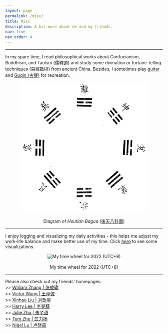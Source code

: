```yaml
---
layout: page
permalink: /misc/
title: Misc
description: A bit more about me and my friends.
nav: true
nav_order: 4
---
```


---

In my spare time, I read philosophical works about Confucianism, Buddhism, and Taoism (儒釋道) and study some divination or fortune-telling techniques (易經數術) from ancient China. Besides, I sometimes play [guitar](https://drive.google.com/file/d/1SU3S5UhBUUoE5TJy_hmK87xawhIVPJrA/view?usp=sharing) and [Guqin (古琴)](https://drive.google.com/file/d/1lA3CFnW4XLk4gSvLlmlt_FXuuK5w3zMz/view?usp=sharing) for recreation.

<p align="center">
  <img src="../assets/img/htbg.png" alt="Diagram of Houtian Bagua" width="400"> <br> <br>
  Diagram of <i>Houtian Bagua</i> (<a href="https://zh.wikisource.org/zh-hant/File:Imperial_Encyclopaedia_-_Education_and_Conduct_-_pic138_-_%E5%BE%8C%E5%A4%A9%E5%85%AB%E5%8D%A6%E5%9C%96.svg" target="_blank">後天八卦圖</a>)
</p>

---

I enjoy logging and visualizing my daily activities - this helps me adjust my work-life balance and make better use of my time. Click [here](https://drive.google.com/drive/folders/1HwU6hjsAsYE5VIdbLdq3Xe1YJMJyeYqR?usp=sharing) to see some visualizations.

<p align="center">
  <img src="../assets/img/wheel_2022.png" alt="My time wheel for 2022 (UTC+8)" width="400"> <br> <br>
  My time wheel for 2022 (UTC+8)
</p>

---

Please also check out my friends' homepages: \
\>\> [William Zhang | 张成瑜](https://mstxy.github.io/) \
\>\> [Victor Wang | 王泽诚](https://victor-wang-902.github.io/) \
\>\> [Xinhao Liu | 刘歆昊](https://gaaaavin.github.io/) \
\>\> [Harry Lee | 李昊蕤](https://haorui.li/) \
\>\> [Julie Zhu | 朱芊语](https://qianyu-zhu.github.io/) \
\>\> [Tom Zhu | 竺力扬](https://tomzhu.site/) \
\>\> [Nigel Lu | 卢晓晨](https://nigellu.github.io/)
